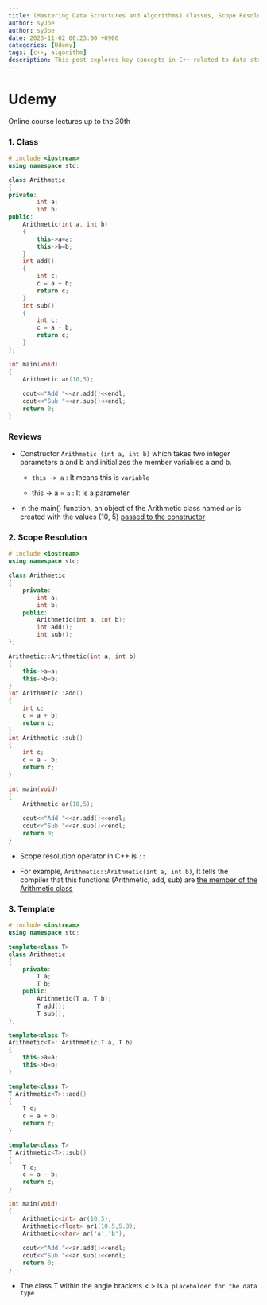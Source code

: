 ```yaml
---
title: (Mastering Data Structures and Algorithms) Classes, Scope Resolution, and Templates in C++
author: syJoe
author: syJoe
date: 2023-11-02 00:23:00 +0900
categories: [Udemy]
tags: [c++, algorithm]
description: This post explores key concepts in C++ related to data structures and algorithms, including class definitions, scope resolution operators, and templates. Learn how to implement arithmetic operations using classes and templates, with practical code examples for better understanding.  
---
```


# Udemy

Online course lectures up to the 30th

### 1. **Class**

```c++
# include <iostream>
using namespace std;

class Arithmetic
{
private:
		int a;
		int b;
public:
	Arithmetic(int a, int b)
	{
		this->a=a;
		this->b=b;
	}
	int add()
	{
		int c;
		c = a + b;
		return c;
	}
	int sub()
	{
		int c;
		c = a - b;
		return c;
	}
};

int main(void)
{
	Arithmetic ar(10,5);
	
	cout<<"Add "<<ar.add()<<endl;
	cout<<"Sub "<<ar.sub()<<endl;
	return 0;
}
```
### Reviews

- Constructor ```Arithmetic (int a, int b)``` which takes two integer parameters a and b and initializes the member variables a and b.

    - ```this -> a``` : It means this is ```variable```

    - this -> a = ```a``` : It is a parameter

- In the main() function, an object of the Arithmetic class named ```ar``` is created with the values (10, 5) <u>passed to the constructor</u>


### 2. **Scope Resolution**

```c++
# include <iostream>
using namespace std;

class Arithmetic
{
	private:
		int a;
		int b;
	public:
		Arithmetic(int a, int b);
		int add();
		int sub();
};

Arithmetic::Arithmetic(int a, int b)
{
	this->a=a;
	this->b=b;
}
int Arithmetic::add()
{
	int c;
	c = a + b;
	return c;
}
int Arithmetic::sub()
{
	int c;
	c = a - b;
	return c;
}

int main(void)
{
	Arithmetic ar(10,5);
	
	cout<<"Add "<<ar.add()<<endl;
	cout<<"Sub "<<ar.sub()<<endl;
	return 0;
}
```

- Scope resolution operator in C++ is ```::```

- For example, ```Arithmetic::Arithmetic(int a, int b)```, It tells the compiler that this functions (Arithmetic, add, sub) are <u>the member of the Arithmetic class</u>


### 3. **Template**

```c++
# include <iostream>
using namespace std;

template<class T>
class Arithmetic
{
	private:
		T a;
		T b;
	public:
		Arithmetic(T a, T b);
		T add();
		T sub();
};

template<class T>
Arithmetic<T>::Arithmetic(T a, T b)
{
	this->a=a;
	this->b=b;
}

template<class T>
T Arithmetic<T>::add()
{
	T c;
	c = a + b;
	return c;
}

template<class T>
T Arithmetic<T>::sub()
{
	T c;
	c = a - b;
	return c;
}

int main(void)
{
	Arithmetic<int> ar(10,5);
	Arithmetic<float> ar1(10.5,5.3);
	Arithmetic<char> ar('a','b');
	
	cout<<"Add "<<ar.add()<<endl;
	cout<<"Sub "<<ar.sub()<<endl;
	return 0;
}
```

- The class T within the angle brackets < > is `a placeholder for the data type`

